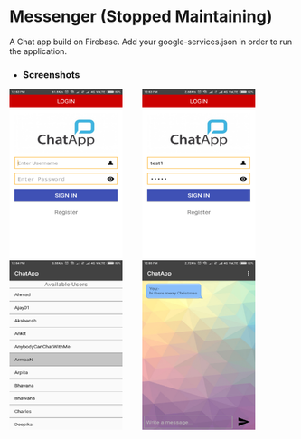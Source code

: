 # Messenger (Stopped Maintaining)
A Chat app build on Firebase.
Add your google-services.json in order to run the application.

+ ### Screenshots
<img src="https://raw.githubusercontent.com/Dex1019/Messenger/master/screenshots/1.png" width="200" height="300"/>&nbsp;&nbsp; &nbsp;&nbsp; &nbsp;&nbsp; <img src="https://raw.githubusercontent.com/Dex1019/Messenger/master/screenshots/2.png" width="200" height="300"/>&nbsp;&nbsp; &nbsp;&nbsp; &nbsp;&nbsp;
<img src="https://raw.githubusercontent.com/Dex1019/Messenger/master/screenshots/3.png" width="200" height="300"/>&nbsp;&nbsp; &nbsp;&nbsp; &nbsp;&nbsp;
<img src="https://raw.githubusercontent.com/Dex1019/Messenger/master/screenshots/4.png" width="200" height="300"/>
